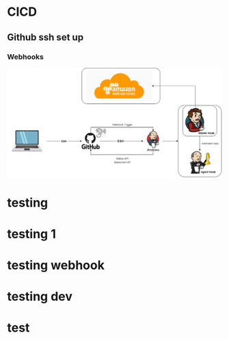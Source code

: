 # CICD
## Github ssh set up
### Webhooks
![](images/CICD.png)
# testing
# testing 1
# testing webhook
# testing dev
# test
